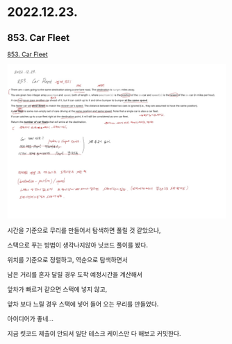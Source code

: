 # 2022.12.23.

## 853. Car Fleet

[853. Car Fleet](https://leetcode.com/problems/car-fleet/)

![](TIL-151.png)

시간을 기준으로 무리를 만들어서 탐색하면 풀릴 것 같았으나,

스택으로 푸는 방법이 생각나지않아 닛코드 풀이를 봤다.

위치를 기준으로 정렬하고, 역순으로 탐색하면서

남은 거리를 혼자 달릴 경우 도착 예정시간을 계산해서

앞차가 빠르거 같으면 스택에 넣지 않고,

앞차 보다 느릴 경우 스택에 넣어 들어 오는 무리를 만들었다.

아이디어가 좋네...

지금 릿코드 제출이 안되서 일단 테스크 케이스만 다 해보고 커밋한다.
